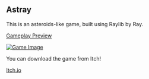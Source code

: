 ## Astray

This is an asteroids-like game, built using Raylib by Ray.

[Gameplay Preview](https://www.youtube.com/watch?v=B59VnyCnYKw)

[![Game Image](https://img.itch.zone/aW1hZ2UvMTcyMDkxMC8xMDI2MTM1OS5wbmc=/original/qxS5P4.png)](https://www.youtube.com/watch?v=B59VnyCnYKw)

You can download the game from Itch!

[Itch.io](https://mauvemau.itch.io/asteroids)
